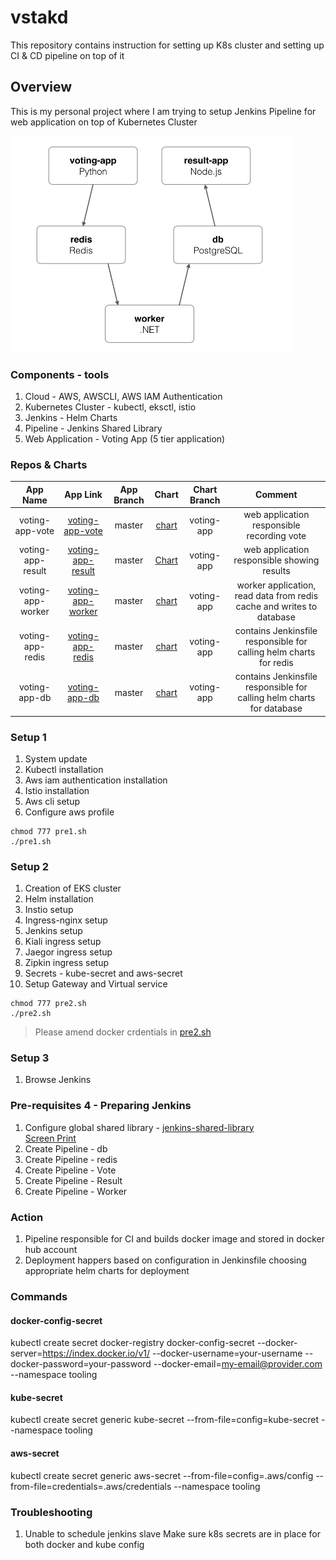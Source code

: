 # vstakd
This repository contains instruction for setting up K8s cluster and setting up CI &amp; CD pipeline on top of it

## Overview
This is my personal project where I am trying to setup Jenkins Pipeline for web application on top of Kubernetes Cluster

![Architecture diagram](images/architecture.png)

### Components - tools
1. Cloud - AWS, AWSCLI, AWS IAM Authentication
2. Kubernetes Cluster - kubectl, eksctl, istio
3. Jenkins - Helm Charts
4. Pipeline - Jenkins Shared Library
5. Web Application - Voting App (5 tier application)

### Repos & Charts
|     App Name      |                              App Link                              | App Branch |                                       Chart                                       | Chart Branch |                                Comment                                |
| :---------------: | :----------------------------------------------------------------: | :--------: | :-------------------------------------------------------------------------------: | :----------: | :-------------------------------------------------------------------: |
|  voting-app-vote  | [voting-app-vote](https://github.com/dhavlev/voting-app-vote.git)  |   master   |  [chart](https://github.com/dhavlev/helm-charts/tree/voting-app/voting-app-vote)  |  voting-app  |              web application responsible recording vote               |
| voting-app-result | [voting-app-result](https://github.com/dhavlev/voting-app-result)  |   master   | [Chart](https://github.com/dhavlev/helm-charts/tree/voting-app/voting-app-result) |  voting-app  |              web application responsible showing results              |
| voting-app-worker | [voting-app-worker ](https://github.com/dhavlev/voting-app-worker) |   master   | [chart](https://github.com/dhavlev/helm-charts/tree/voting-app/voting-app-worker) |  voting-app  | worker application, read data from redis cache and writes to database |
| voting-app-redis  |  [voting-app-redis](https://github.com/dhavlev/voting-app-redis)   |   master   | [chart](https://github.com/dhavlev/helm-charts/tree/voting-app/voting-app-redis)  |  voting-app  |  contains Jenkinsfile responsible for calling helm charts for redis   |
|   voting-app-db   |       [voting-app-db](https://github.com/dhavlev/voting-app-db)       |   master   |   [chart](https://github.com/dhavlev/helm-charts/tree/voting-app/voting-app-db)   |  voting-app  | contains Jenkinsfile responsible for calling helm charts for database |

### Setup 1
1. System update
2. Kubectl installation
3. Aws iam authentication installation
4. Istio installation
5. Aws cli setup
6. Configure aws profile
   
```
chmod 777 pre1.sh
./pre1.sh
``` 
### Setup 2
1. Creation of EKS cluster
2. Helm installation
3. Instio setup
4. Ingress-nginx setup
5. Jenkins setup
6. Kiali ingress setup
7. Jaegor ingress setup
8. Zipkin ingress setup
9. Secrets - kube-secret and aws-secret
10. Setup Gateway and Virtual service
    
```
chmod 777 pre2.sh
./pre2.sh
``` 
> Please amend docker crdentials in [pre2.sh](pre2.sh)

### Setup 3
1.  Browse Jenkins
### Pre-requisites 4 - Preparing Jenkins
1. Configure global shared library - [jenkins-shared-library](https://github.com/dhavlev/jenkins-shared-library/tree/voting-app)   
   [Screen Print](images/jenkins-shared-library-configuration.PNG)
2. Create Pipeline - db   
3. Create Pipeline - redis
4. Create Pipeline - Vote
5. Create Pipeline - Result
6. Create Pipeline - Worker

### Action
1. Pipeline responsible for CI and builds docker image and stored in docker hub account
2. Deployment happers based on configuration in Jenkinsfile choosing appropriate helm charts for deployment

### Commands
#### docker-config-secret
kubectl create secret docker-registry docker-config-secret --docker-server=https://index.docker.io/v1/ --docker-username=your-username --docker-password=your-password --docker-email=my-email@provider.com --namespace tooling

#### kube-secret
kubectl create secret generic kube-secret --from-file=config=kube-secret --namespace tooling

#### aws-secret
kubectl create secret generic aws-secret --from-file=config=.aws/config --from-file=credentials=.aws/credentials --namespace tooling

### Troubleshooting
1. Unable to schedule jenkins slave
   Make sure k8s secrets are in place for both docker and kube config